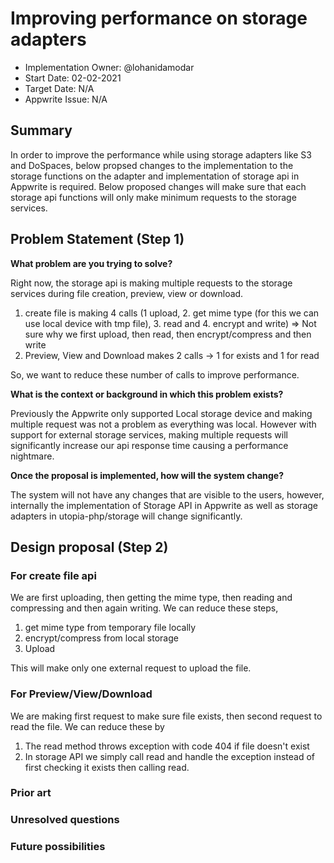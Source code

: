 # Improving performance on storage adapters <!-- What do you want to call your `awesome_feature`? -->

- Implementation Owner: @lohanidamodar
- Start Date: 02-02-2021
- Target Date: N/A
- Appwrite Issue: N/A

## Summary

[summary]: #summary

<!-- Brief explanation of the proposed contribution. Write your answer below. -->
In order to improve the performance while using storage adapters like S3 and DoSpaces, below propsed changes to the implementation to the storage functions on the adapter and implementation of storage api in Appwrite is required. Below proposed changes will make sure that each storage api functions will only make minimum requests to the storage services.

## Problem Statement (Step 1)

[problem-statement]: #problem-statement

**What problem are you trying to solve?**

<!-- Write your answer below. -->
Right now, the storage api is making multiple requests to the storage services during file creation, preview, view or download. 
1. create file is making 4 calls (1 upload, 2. get mime type (for this we can use local device with tmp file), 3. read and 4. encrypt and write) => Not sure why we first upload, then read, then encrypt/compress and then write
2. Preview, View and Download makes 2 calls -> 1 for exists and 1 for read

So, we want to reduce these number of calls to improve performance.

**What is the context or background in which this problem exists?**

<!-- Write your answer below. -->

Previously the Appwrite only supported Local storage device and making multiple request was not a problem as everything was local. However with support for external storage services, making multiple requests will significantly increase our api response time  causing a performance nightmare. 


**Once the proposal is implemented, how will the system change?**

<!-- Write your answer below. -->

The system will not have any changes that are visible to the users, however, internally the implementation of Storage API in Appwrite as well as storage adapters in utopia-php/storage will change significantly.

<!-- Please avoid discussing your proposed solution. -->

## Design proposal (Step 2)

[design-proposal]: #design-proposal

### For create file api
We are first uploading, then getting the mime type, then reading and compressing and then again writing. We can reduce these steps, 
1. get mime type from temporary file locally
2. encrypt/compress from local storage
3. Upload

This will make only one external request to upload the file.

### For Preview/View/Download
We are making first request to make sure file exists, then second request to read the file. We can reduce these by
1. The read method throws exception with code 404 if file doesn't exist
2. In storage API we simply call read and handle the exception instead of first checking it exists then calling read.

<!--
This is the technical portion of the RFC. Explain the design in sufficient detail keeping in mind the following:

- Its interaction with other parts of the system is clear
- It is reasonably clear how the contribution would be implemented
- Dependencies on libraries, tools, projects or work that isn't yet complete
- New API routes that need to be created or modifications to the existing routes (if needed)
- Any breaking changes and ways in which we can ensure backward compatibility.
- Use Cases
- Goals
- Deliverables
- Changes to documentation
- Ways to scale the solution

Ensure that you include examples, code-snippets etc. to allow the community to understand the proposed solution. **It would be best if the examples use naming conventions that you intend to use during the actual implementation so that changes can be suggested early on during the development.**

Write your answer below.

-->

### Prior art

[prior-art]: #prior-art

<!--

Discuss prior art, both the good and the bad, in relation to this proposal. A
few examples of what this can include are:

- Does this functionality exist in other software and what experience has their
  community had?
- For other teams: What lessons can we learn from what other communities have
  done here?
- Papers: Are there any published papers or great posts that discuss this? If
  you have some relevant papers to refer to, this can serve as a more detailed
  theoretical background.

This section is intended to encourage you as an author to think about the
lessons from other software, provide readers of your RFC with a fuller picture.
If there is no prior art, that is fine - your ideas are interesting to us
whether they are brand new or if it is an adaptation from other software.

Write your answer below.
-->

### Unresolved questions

[unresolved-questions]: #unresolved-questions

<!-- What parts of the design do you expect to resolve through the RFC process before this gets merged? -->

<!-- Write your answer below. -->

### Future possibilities

[future-possibilities]: #future-possibilities

<!-- This is also a good place to "dump ideas", if they are out of scope for the RFC you are writing but otherwise related. -->

<!-- Write your answer below. -->
